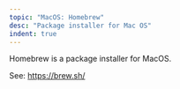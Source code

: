 ```yaml
---
topic: "MacOS: Homebrew" 
desc: "Package installer for Mac OS"
indent: true
---
```


Homebrew is a package installer for MacOS.

See: <https://brew.sh/>
